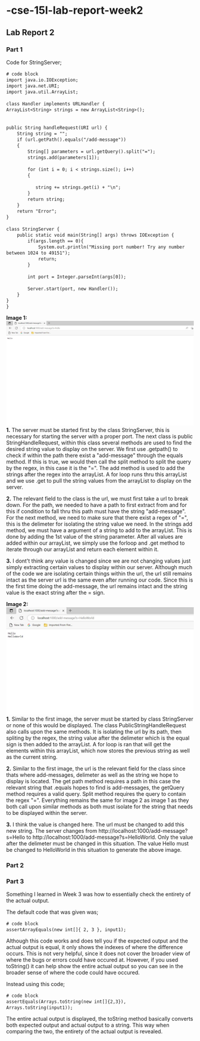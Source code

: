 # -cse-15l-lab-report-week2
## Lab Report 2
### Part 1
Code for StringServer;
```
# code block
import java.io.IOException;
import java.net.URI;
import java.util.ArrayList;

class Handler implements URLHandler {
ArrayList<String> strings = new ArrayList<String>();


public String handleRequest(URI url) {
    String string = "";
    if (url.getPath().equals("/add-message"))
    {
        String[] parameters = url.getQuery().split("=");
        strings.add(parameters[1]);
        
        for (int i = 0; i < strings.size(); i++)
        {
    
           string += strings.get(i) + "\n";
        }
        return string;
    }
    return "Error";
}

class StringServer {
    public static void main(String[] args) throws IOException {
        if(args.length == 0){
            System.out.println("Missing port number! Try any number between 1024 to 49151");
            return;
        }

        int port = Integer.parseInt(args[0]);

        Server.start(port, new Handler());
    }
}
}
```
**Image 1:**
![Image](firstMessage.jpg)
**1.** The server must be started first by the class StringServer, this is necessary for starting the server with a proper port. The next class is public StringHandleRequest, within this class several methods are used to find the desired string value to display on the server. We first use .getpath() to check if within the path there exist a "add-message" through the equals method. If this is true, we would then call the split method to split the query by the regex, in this case it 
is the "=". The add method is used to add the strings after the regex into the arrayList. A for loop runs thru this arrayList and we use .get to pull the
string values from the arrayList to display on the server.

**2.** The relevant field to the class is the url, we must first take a url to break down. For the path, we needed to have a path to first extract from and for this if condition to fall thru this path must have the string "add-message". For the next method, we need to make sure that there exist a regex of "=", this is the delimeter for isolating the string value we need. In the strings add method, we must have a argument of a string to add to the arrayList. This is done by adding the 1st value of the string parameter. After all values are added within our arrayList, we simply use the forloop and .get method to iterate through our arrayList and return each element within it.

**3.** I dont't think any value is changed since we are not changing values just simply extracting certain values to display within our server. Although much of the code we are isolating certain things within the url, the url still remains intact as the server url is the same even after running our code. Since this is the first time doing the add-message, the url remains intact and the string value is the exact string after the = sign.

**Image 2:**
![Image](secondImage.jpg)
**1.** Similar to the first image, the server must be started by class StringServer or none of this would be displayed. The class PublicStringHandleRequest also calls upon the same methods. It is isolating the url by its path, then spliting by the regex, the string value after the delimeter which is the equal sign is then added to the arrayList. A for loop is ran that will get the elements within this arrayList, which now stores the previous string as well as the current string.

**2.** Similar to the first image, the url is the relevant field for the class since thats where add-messages, delimeter as well as the string we hope to display is located. The get path method requires a path in this case the relevant string that .equals hopes to find is add-messages, the getQuery method requires a valid query. Split method requires the query to contain the regex "=". Everything remains the same for image 2 as image 1 as they both call upon similar methods as both must isolate for the string that needs to be displayed within the server.

**3.** I think the value is changed here. The url must be changed to add this new string. The server changes from http://localhost:1000/add-message?s=Hello to 
http://localhost:1000/add-message?s=HelloWorld. Only the value after the delimeter must be changed in this situation. The value Hello must be changed to HelloWorld in this situation to generate the above image. 

### Part 2
### Part 3
Something I learned in Week 3 was how to essentially check the entirety of the actual output. 

The default code that was given was;
```
# code block
assertArrayEquals(new int[]{ 2, 3 }, input1);
```
Although this code works and does tell you if the expected output and the actual output is equal,
it only shows the indexes of where the difference occurs. This is not very helpful, since it does
not cover the broader view of where the bugs or errors could have occured at. However, if you used
toString() it can help show the entire actual output so you can see in the broader sense of where
the code could have occured.

Instead using this code;
```
# code block
assertEquals(Arrays.toString(new int[]{2,3}), Arrays.toString(input1));
```
The entire actual output is displayed, the toString method basically converts both expected output
and actual output to a string. This way when comparing the two, the entirety of the actual output 
is revealed.
